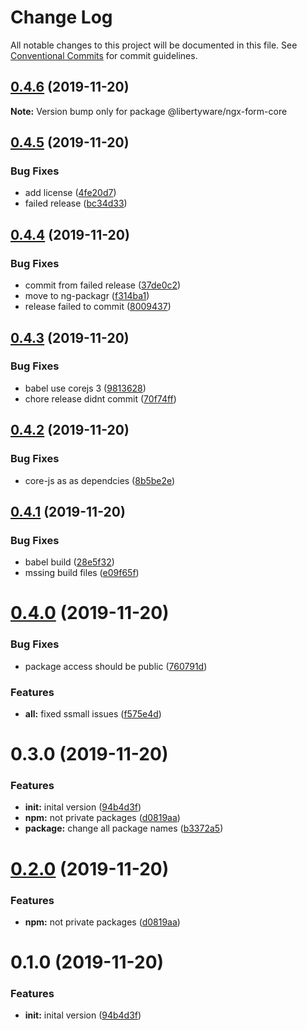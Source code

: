 # Change Log

All notable changes to this project will be documented in this file.
See [Conventional Commits](https://conventionalcommits.org) for commit guidelines.

## [0.4.6](https://github.com/libertyware-limited/ngx-form/compare/@libertyware/ngx-form-core@0.4.5...@libertyware/ngx-form-core@0.4.6) (2019-11-20)

**Note:** Version bump only for package @libertyware/ngx-form-core





## [0.4.5](https://github.com/libertyware-limited/ngx-form/compare/@libertyware/ngx-form-core@0.4.4...@libertyware/ngx-form-core@0.4.5) (2019-11-20)


### Bug Fixes

* add license ([4fe20d7](https://github.com/libertyware-limited/ngx-form/commit/4fe20d72fb0370509e642f3d74a4d05e6addbd35))
* failed release ([bc34d33](https://github.com/libertyware-limited/ngx-form/commit/bc34d3381d83b3b554157f0c900be3b014b2c81c))





## [0.4.4](https://github.com/libertyware-limited/ngx-form/compare/@libertyware/ngx-form-core@0.4.3...@libertyware/ngx-form-core@0.4.4) (2019-11-20)


### Bug Fixes

* commit from failed release ([37de0c2](https://github.com/libertyware-limited/ngx-form/commit/37de0c2d35997dd98bea1e9d212dd6472b144063))
* move to ng-packagr ([f314ba1](https://github.com/libertyware-limited/ngx-form/commit/f314ba1e23280c3bbfc525444d9ecde57b6e6a52))
* release failed to commit ([8009437](https://github.com/libertyware-limited/ngx-form/commit/8009437cb4ec334a037e3f769de2534bd7ee158a))





## [0.4.3](https://github.com/libertyware-limited/ngx-form/compare/@libertyware/ngx-form-core@0.4.2...@libertyware/ngx-form-core@0.4.3) (2019-11-20)


### Bug Fixes

* babel use corejs 3 ([9813628](https://github.com/libertyware-limited/ngx-form/commit/98136286138a37d3a5a016cfa6d9a0e0a00924fa))
* chore release didnt commit ([70f74ff](https://github.com/libertyware-limited/ngx-form/commit/70f74fff5af89cf7bc3696e4259084783c838e20))





## [0.4.2](https://github.com/libertyware-limited/ngx-form/compare/@libertyware/ngx-form-core@0.4.1...@libertyware/ngx-form-core@0.4.2) (2019-11-20)


### Bug Fixes

* core-js as as dependcies ([8b5be2e](https://github.com/libertyware-limited/ngx-form/commit/8b5be2e2a965ef9d52754f02c2bc0674c094928f))





## [0.4.1](https://github.com/libertyware-limited/ngx-form/compare/@libertyware/ngx-form-core@0.4.0...@libertyware/ngx-form-core@0.4.1) (2019-11-20)


### Bug Fixes

* babel build ([28e5f32](https://github.com/libertyware-limited/ngx-form/commit/28e5f32112c21f2b607b1e8041336083aeadf410))
* mssing build files ([e09f65f](https://github.com/libertyware-limited/ngx-form/commit/e09f65f277bae733ed086fab71923b79da4c01e0))





# [0.4.0](https://github.com/libertyware-limited/model-form-builder/compare/@libertyware/ngx-form-core@0.3.0...@libertyware/ngx-form-core@0.4.0) (2019-11-20)


### Bug Fixes

* package access should be public ([760791d](https://github.com/libertyware-limited/model-form-builder/commit/760791d3e5d9e4cb8c00b3c4e4d347f6c3ba0ab7))


### Features

* **all:** fixed ssmall issues ([f575e4d](https://github.com/libertyware-limited/model-form-builder/commit/f575e4d6ff63f11c0e42d5425c8df88c0c9150b2))





# 0.3.0 (2019-11-20)


### Features

* **init:** inital version ([94b4d3f](https://github.com/libertyware-limited/model-form-builder/commit/94b4d3fd277d4f4780673d01eee9d2e1d7074a24))
* **npm:** not private packages ([d0819aa](https://github.com/libertyware-limited/model-form-builder/commit/d0819aab52869f47f116b340f77364418b0c4b5e))
* **package:** change all package names ([b3372a5](https://github.com/libertyware-limited/model-form-builder/commit/b3372a5d1079d2c463a0c0ff955a9bc6248ab955))





# [0.2.0](https://github.com/libertyware-limited/model-form-builder/compare/@libertyware/ngx-form-core@0.1.0...@libertyware/ngx-form-core@0.2.0) (2019-11-20)


### Features

* **npm:** not private packages ([d0819aa](https://github.com/libertyware-limited/model-form-builder/commit/d0819aab52869f47f116b340f77364418b0c4b5e))





# 0.1.0 (2019-11-20)


### Features

* **init:** inital version ([94b4d3f](https://github.com/libertyware-limited/model-form-builder/commit/94b4d3fd277d4f4780673d01eee9d2e1d7074a24))
